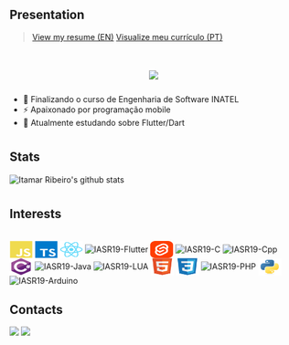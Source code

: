 ## Presentation

> <a href="https://1drv.ms/b/s!AjjVIAVv01kaolP1UpYLXZjTv9i1?e=ncOOGE">View my resume (EN)</a>
> <a href="https://1drv.ms/b/s!AjjVIAVv01kaolHevS4xxtuH3Te1?e=a7WpFw">Visualize meu currículo (PT) </a>

<h1 align="center">
  <a href="https://git.io/typing-svg">
    <img src="https://readme-typing-svg.herokuapp.com/?lines=Hello,+There!+👋;I+am+Itamar+Ribeiro....;Nice+to+meet+you!&center=true&size=30">
  </a>
</h1>

- 🤔 Finalizando o curso de Engenharia de Software INATEL
- ⚡ Apaixonado por programação mobile
- 💬 Atualmente estudando sobre Flutter/Dart

# 

## Stats

<div style="display: inline_block">

<img align="center" src="https://github-readme-stats-git-masterrstaa-rickstaa.vercel.app/api/top-langs/?username=iasr19&hide=html,css,jupyter%20notebook&layout=compact&theme=github_dark&langs_count=10" alt="Itamar Ribeiro's github stats"/>

#
  
  ## Interests
  <div style="display: inline_block"><br>
  <img align="center" alt="IASR19-Js" height="30" width="40" src="https://raw.githubusercontent.com/devicons/devicon/master/icons/javascript/javascript-plain.svg">
  <img align="center" alt="IASR19-Ts" height="30" width="40" src="https://raw.githubusercontent.com/devicons/devicon/master/icons/typescript/typescript-plain.svg">
  <img align="center" alt="IASR19-React" height="30" width="40" src="https://raw.githubusercontent.com/devicons/devicon/master/icons/react/react-original.svg">
  <img align="center" alt="IASR19-Flutter" height="30" width="40" src="https://cdn.jsdelivr.net/gh/devicons/devicon/icons/flutter/flutter-original.svg">
  <img align="center" alt="IASR19-Svelte" height="30" width="40" src="https://github.com/tandpfun/skill-icons/blob/main/icons/Svelte.svg">
  <img align="center" alt="IASR19-C" height="30" width="40" src="https://cdn.jsdelivr.net/gh/devicons/devicon/icons/c/c-original.svg">
  <img align="center" alt="IASR19-Cpp" height="30" width="40" src="https://cdn.jsdelivr.net/gh/devicons/devicon/icons/cplusplus/cplusplus-original.svg">
  <img align="center" alt="IASR19-Csharp" height="30" width="40" src="https://raw.githubusercontent.com/devicons/devicon/master/icons/csharp/csharp-original.svg">
  <img align="center" alt="IASR19-Java" height="30" width="40" src="https://cdn.jsdelivr.net/gh/devicons/devicon/icons/java/java-original.svg">
  <img align="center" alt="IASR19-LUA" height="30" width="40" src="https://cdn.jsdelivr.net/gh/devicons/devicon/icons/lua/lua-plain-wordmark.svg">
  <img align="center" alt="IASR19-HTML" height="30" width="40" src="https://raw.githubusercontent.com/devicons/devicon/master/icons/html5/html5-original.svg">
  <img align="center" alt="IASR19-CSS" height="30" width="40" src="https://raw.githubusercontent.com/devicons/devicon/master/icons/css3/css3-original.svg">
  <img align="center" alt="IASR19-PHP" height="30" width="40" src="https://cdn.jsdelivr.net/gh/devicons/devicon/icons/php/php-original.svg">
  <img align="center" alt="IASR19-Python" height="30" width="40" src="https://raw.githubusercontent.com/devicons/devicon/master/icons/python/python-original.svg">
  <img align="center" alt="IASR19-Arduino" height="30" width="40" src="https://cdn.jsdelivr.net/gh/devicons/devicon/icons/arduino/arduino-original.svg">
</div>
  
  ## Contacts
  
  <div> 
  <a href="https://instagram.com/itamar_asr" target="_blank"><img src="https://img.shields.io/badge/-Instagram-%23E4405F?style=for-the-badge&logo=instagram&logoColor=white" target="_blank"></a>
  <a href="https://www.linkedin.com/in/itamarasr/" target="_blank"><img src="https://img.shields.io/badge/-LinkedIn-%230077B5?style=for-the-badge&logo=linkedin&logoColor=white" target="_blank"></a> 

 
</div>
